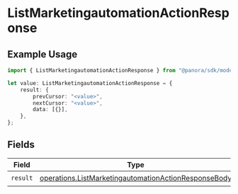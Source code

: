 # ListMarketingautomationActionResponse

## Example Usage

```typescript
import { ListMarketingautomationActionResponse } from "@panora/sdk/models/operations";

let value: ListMarketingautomationActionResponse = {
    result: {
        prevCursor: "<value>",
        nextCursor: "<value>",
        data: [{}],
    },
};
```

## Fields

| Field                                                                                                                        | Type                                                                                                                         | Required                                                                                                                     | Description                                                                                                                  |
| ---------------------------------------------------------------------------------------------------------------------------- | ---------------------------------------------------------------------------------------------------------------------------- | ---------------------------------------------------------------------------------------------------------------------------- | ---------------------------------------------------------------------------------------------------------------------------- |
| `result`                                                                                                                     | [operations.ListMarketingautomationActionResponseBody](../../models/operations/listmarketingautomationactionresponsebody.md) | :heavy_check_mark:                                                                                                           | N/A                                                                                                                          |